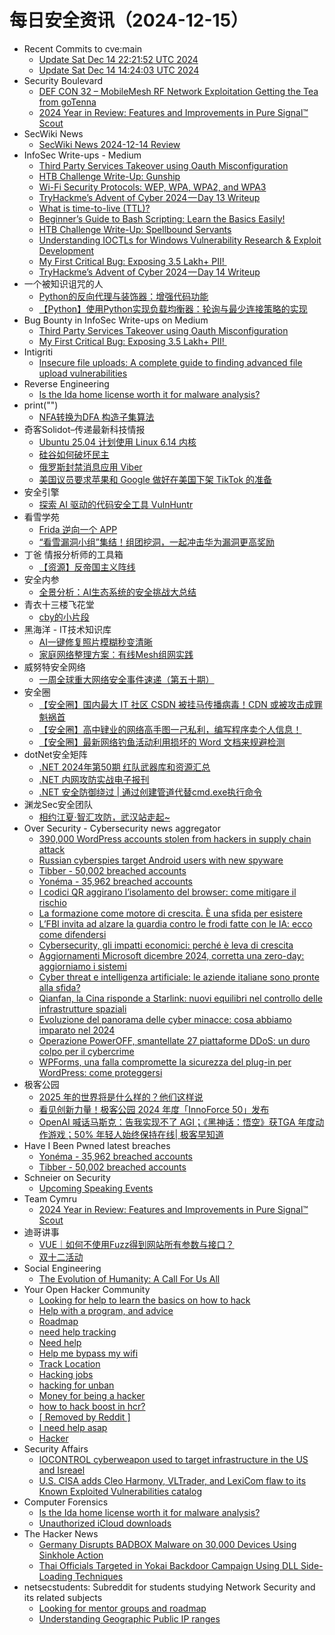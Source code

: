 # 每日安全资讯（2024-12-15）

- Recent Commits to cve:main
  - [Update Sat Dec 14 22:21:52 UTC 2024](https://github.com/trickest/cve/commit/b887aaee974f8e26bb65b617fff75b1fff82a3c5)
  - [Update Sat Dec 14 14:24:03 UTC 2024](https://github.com/trickest/cve/commit/76e4f6883d51d476e5e93b3299b723a7b592b15a)
- Security Boulevard
  - [DEF CON 32 –  MobileMesh RF Network Exploitation Getting the Tea from goTenna](https://securityboulevard.com/2024/12/def-con-32-mobilemesh-rf-network-exploitation-getting-the-tea-from-gotenna/)
  - [2024 Year in Review: Features and Improvements in Pure Signal™ Scout](https://securityboulevard.com/2024/12/2024-year-in-review-features-and-improvements-in-pure-signal-scout/)
- SecWiki News
  - [SecWiki News 2024-12-14 Review](http://www.sec-wiki.com/?2024-12-14)
- InfoSec Write-ups - Medium
  - [Third Party Services Takeover using Oauth Misconfiguration](https://infosecwriteups.com/third-party-services-takeover-using-oauth-misconfiguration-8888a0c1ad86?source=rss----7b722bfd1b8d---4)
  - [HTB Challenge Write-Up: Gunship](https://infosecwriteups.com/htb-challenge-write-up-gunship-e0f8760b6a58?source=rss----7b722bfd1b8d---4)
  - [Wi-Fi Security Protocols: WEP, WPA, WPA2, and WPA3](https://infosecwriteups.com/wi-fi-security-protocols-wep-wpa-wpa2-and-wpa3-ecc959f34af4?source=rss----7b722bfd1b8d---4)
  - [TryHackme’s Advent of Cyber 2024 — Day 13 Writeup](https://infosecwriteups.com/tryhackmes-advent-of-cyber-2024-day-13-writeup-0bbf946757d7?source=rss----7b722bfd1b8d---4)
  - [What is time-to-live (TTL)?](https://infosecwriteups.com/what-is-time-to-live-ttl-d9617cb7ae58?source=rss----7b722bfd1b8d---4)
  - [Beginner’s Guide to Bash Scripting: Learn the Basics Easily!](https://infosecwriteups.com/beginners-guide-to-bash-scripting-learn-the-basics-easily-3cee7b596a2a?source=rss----7b722bfd1b8d---4)
  - [HTB Challenge Write-Up: Spellbound Servants](https://infosecwriteups.com/htb-challenge-write-up-spellbound-servants-27f12d0e3df5?source=rss----7b722bfd1b8d---4)
  - [Understanding IOCTLs for Windows Vulnerability Research & Exploit Development](https://infosecwriteups.com/understanding-ioctls-for-windows-vulnerability-research-exploit-development-c49229b38d8d?source=rss----7b722bfd1b8d---4)
  - [My First Critical Bug: Exposing 3.5 Lakh+ PII! ️](https://infosecwriteups.com/my-first-critical-bug-exposing-3-5-lakh-pii-%EF%B8%8F-fbad616ddbea?source=rss----7b722bfd1b8d---4)
  - [TryHackme’s Advent of Cyber 2024 — Day 14 Writeup](https://infosecwriteups.com/tryhackmes-advent-of-cyber-2024-day-14-writeup-a75997f03a16?source=rss----7b722bfd1b8d---4)
- 一个被知识诅咒的人
  - [Python的反向代理与装饰器：增强代码功能](https://blog.csdn.net/nokiaguy/article/details/144470228)
  - [【Python】使用Python实现负载均衡器：轮询与最少连接策略的实现](https://blog.csdn.net/nokiaguy/article/details/144470213)
- Bug Bounty in InfoSec Write-ups on Medium
  - [Third Party Services Takeover using Oauth Misconfiguration](https://infosecwriteups.com/third-party-services-takeover-using-oauth-misconfiguration-8888a0c1ad86?source=rss----7b722bfd1b8d--bug_bounty)
  - [My First Critical Bug: Exposing 3.5 Lakh+ PII! ️](https://infosecwriteups.com/my-first-critical-bug-exposing-3-5-lakh-pii-%EF%B8%8F-fbad616ddbea?source=rss----7b722bfd1b8d--bug_bounty)
- Intigriti
  - [Insecure file uploads: A complete guide to finding advanced file upload vulnerabilities](https://blog.intigriti.com/hacking-tools/insecure-file-uploads-a-complete-guide-to-finding-advanced-file-upload-vulnerabilities)
- Reverse Engineering
  - [Is the Ida home license worth it for malware analysis?](https://www.reddit.com/r/ReverseEngineering/comments/1hebo4y/is_the_ida_home_license_worth_it_for_malware/)
- print("")
  - [NFA转换为DFA 构造子集算法](https://www.o2oxy.cn/4285.html)
- 奇客Solidot–传递最新科技情报
  - [Ubuntu 25.04 计划使用 Linux 6.14 内核](https://www.solidot.org/story?sid=80052)
  - [硅谷如何破坏民主](https://www.solidot.org/story?sid=80051)
  - [俄罗斯封禁消息应用 Viber](https://www.solidot.org/story?sid=80050)
  - [美国议员要求苹果和 Google 做好在美国下架 TikTok 的准备](https://www.solidot.org/story?sid=80048)
- 安全引擎
  - [探索 AI 驱动的代码安全工具 VulnHuntr](https://mp.weixin.qq.com/s?__biz=MzAxNTg0ODU4OQ==&mid=2650358583&idx=1&sn=825ce4fe98145a5b6744dd6a1e3a86b5&chksm=83f026d5b487afc3e724f8feb6fb79e4bcf5ed1bd4919d4d96f55c9ee46cf1db7761251d085d&scene=58&subscene=0#rd)
- 看雪学苑
  - [Frida 逆向一个 APP](https://mp.weixin.qq.com/s?__biz=MjM5NTc2MDYxMw==&mid=2458586874&idx=1&sn=3bdc2f37290cd64b6fe65a45db267db7&chksm=b18c3e7086fbb76650050dc25930565ba870f58de685add83cd8dc9a04310233026c85bd1234&scene=58&subscene=0#rd)
  - [“看雪漏洞小组”集结！组团挖洞，一起冲击华为漏洞更高奖励](https://mp.weixin.qq.com/s?__biz=MjM5NTc2MDYxMw==&mid=2458586874&idx=2&sn=def87ccd0e65d4f49f3448c619afac16&chksm=b18c3e7086fbb766a3c750cc6cec9f42d84bc0e3dc4ca25925934c1bfd0e2c80daaf2a5068f2&scene=58&subscene=0#rd)
- 丁爸 情报分析师的工具箱
  - [【资源】反帝国主义阵线](https://mp.weixin.qq.com/s?__biz=MzI2MTE0NTE3Mw==&mid=2651148162&idx=1&sn=a9d4da7db0927ad4710195d244892e21&chksm=f1af38b8c6d8b1aef98299323194f9c303b0e9ebf8c1b11db87a11d2cd958f91345ec18ea114&scene=58&subscene=0#rd)
- 安全内参
  - [全景分析：AI生态系统的安全挑战大总结](https://mp.weixin.qq.com/s?__biz=MzI4NDY2MDMwMw==&mid=2247513278&idx=1&sn=4e162c3b65d38f11b11e5e80dd363434&chksm=ebfaf39edc8d7a882d2caeb4fb31f63175221edc003c5bbcc40a85be836e2db9852bed265866&scene=58&subscene=0#rd)
- 青衣十三楼飞花堂
  - [cby的小片段](https://mp.weixin.qq.com/s?__biz=MzUzMjQyMDE3Ng==&mid=2247487804&idx=1&sn=1e7db3cdd07690d7db0641c313adff39&chksm=fab2d203cdc55b1549649274943c23262ace5a641975f8cad3beca662cba596c512e1581db07&scene=58&subscene=0#rd)
- 黑海洋 - IT技术知识库
  - [AI一键修复照片模糊秒变清晰](https://www.upx8.com/4559)
  - [家庭网络整理方案：有线Mesh组网实践](https://www.upx8.com/4558)
- 威努特安全网络
  - [一周全球重大网络安全事件速递（第五十期）](https://mp.weixin.qq.com/s?__biz=MzAwNTgyODU3NQ==&mid=2651129699&idx=1&sn=1f3703727c14abc5249ea33c0bc4323d&chksm=80e71dd3b79094c54abdcc26463f0834f95f67bb0d3b095fcbf5f6f73f399e2c9c04956baee0&scene=58&subscene=0#rd)
- 安全圈
  - [【安全圈】国内最大 IT 社区 CSDN 被挂马传播病毒！CDN 或被攻击成罪魁祸首](https://mp.weixin.qq.com/s?__biz=MzIzMzE4NDU1OQ==&mid=2652066606&idx=1&sn=308e9637fcb9741e87940b691f20e9aa&chksm=f36e7f6ec419f67869f058fec450d74d5faa3fd27ab9ef578067b75537430136e0ddb9d1b64c&scene=58&subscene=0#rd)
  - [【安全圈】高中肄业的网络高手图一己私利，编写程序卖个人信息！](https://mp.weixin.qq.com/s?__biz=MzIzMzE4NDU1OQ==&mid=2652066606&idx=2&sn=0b819bf38f3cc2d19225010f632def89&chksm=f36e7f6ec419f67898dedbb478a3cf9eced3b894e53258f4a8a8eac3d7ac6f8695797ff211c5&scene=58&subscene=0#rd)
  - [【安全圈】最新网络钓鱼活动利用损坏的 Word 文档来规避检测](https://mp.weixin.qq.com/s?__biz=MzIzMzE4NDU1OQ==&mid=2652066606&idx=3&sn=d6db5800165d61a841b21b917d975bde&chksm=f36e7f6ec419f6787f017edfcbed384c8dad810704e071c9c8471adc69f4aa635df0e747e56c&scene=58&subscene=0#rd)
- dotNet安全矩阵
  - [.NET 2024年第50期 红队武器库和资源汇总](https://mp.weixin.qq.com/s?__biz=MzUyOTc3NTQ5MA==&mid=2247497498&idx=1&sn=13dcc0b2e42c19d896082d8eb4539fe9&chksm=fa5959f7cd2ed0e1f1603b31cb50142e13d645fe3720f06b1cadb10908d6710e937bb16ce93c&scene=58&subscene=0#rd)
  - [.NET 内网攻防实战电子报刊](https://mp.weixin.qq.com/s?__biz=MzUyOTc3NTQ5MA==&mid=2247497498&idx=2&sn=00900a0c29c85b41fe6a586d7e5c3571&chksm=fa5959f7cd2ed0e12f7b79efaf8ab12bbd2dabcc3489f7d77bac0f49542fb7acd9113e439c68&scene=58&subscene=0#rd)
  - [.NET 安全防御绕过 | 通过创建管道代替cmd.exe执行命令](https://mp.weixin.qq.com/s?__biz=MzUyOTc3NTQ5MA==&mid=2247497498&idx=3&sn=92242fe91028417caf6bcec8a88d9b3e&chksm=fa5959f7cd2ed0e17f1db4869eb84d0c25c46e3744f76361bdc717afd1310143d91183e2f3b4&scene=58&subscene=0#rd)
- 渊龙Sec安全团队
  - [相约江夏·智汇攻防，武汉站走起~](https://mp.weixin.qq.com/s?__biz=Mzg4NTY0MDg1Mg==&mid=2247485612&idx=1&sn=c6a717a5a10be174080837f90b14295e&chksm=cfa49357f8d31a4186ff54a1f255ab28b3b455a5137517c3691240e6eb51b984425d8ad071c2&scene=58&subscene=0#rd)
- Over Security - Cybersecurity news aggregator
  - [390,000 WordPress accounts stolen from hackers in supply chain attack](https://www.bleepingcomputer.com/news/security/390-000-wordpress-accounts-stolen-from-hackers-in-supply-chain-attack/)
  - [Russian cyberspies target Android users with new spyware](https://www.bleepingcomputer.com/news/security/russian-cyberspies-target-android-users-with-new-spyware/)
  - [Tibber - 50,002 breached accounts](https://haveibeenpwned.com/PwnedWebsites#Tibber)
  - [Yonéma - 35,962 breached accounts](https://haveibeenpwned.com/PwnedWebsites#Yonema)
  - [I codici QR aggirano l’isolamento del browser: come mitigare il rischio](https://www.cybersecurity360.it/news/i-codici-qr-aggirano-lisolamento-del-browser-come-mitigare-il-rischio/)
  - [La formazione come motore di crescita. È una sfida per esistere](https://www.cybersecurity360.it/outlook/la-formazione-come-motore-di-crescita-e-una-sfida-per-esistere/)
  - [L’FBI invita ad alzare la guardia contro le frodi fatte con le IA: ecco come difendersi](https://www.cybersecurity360.it/news/fbi-frodi-ia/)
  - [Cybersecurity, gli impatti economici: perché è leva di crescita](https://www.cybersecurity360.it/cultura-cyber/cybersecurity-gli-impatti-economici-perche-e-leva-di-crescita/)
  - [Aggiornamenti Microsoft dicembre 2024, corretta una zero-day: aggiorniamo i sistemi](https://www.cybersecurity360.it/news/aggiornamenti-microsoft-dicembre-2024-corretta-una-zero-day-aggiorniamo-i-sistemi/)
  - [Cyber threat e intelligenza artificiale: le aziende italiane sono pronte alla sfida?](https://www.cybersecurity360.it/soluzioni-aziendali/cyber-threat-e-intelligenza-artificiale-le-aziende-italiane-sono-pronte-alla-sfida/)
  - [Qianfan, la Cina risponde a Starlink: nuovi equilibri nel controllo delle infrastrutture spaziali](https://www.cybersecurity360.it/nuove-minacce/qianfan-la-cina-risponde-a-starlink-nuovi-equilibri-nel-controllo-delle-infrastrutture-spaziali/)
  - [Evoluzione del panorama delle cyber minacce: cosa abbiamo imparato nel 2024](https://www.cybersecurity360.it/soluzioni-aziendali/evoluzione-del-panorama-delle-cyber-minacce-cosa-abbiamo-imparato-nel-2024/)
  - [Operazione PowerOFF, smantellate 27 piattaforme DDoS: un duro colpo per il cybercrime](https://www.cybersecurity360.it/news/operazione-poweroff-smantellate-27-piattaforme-ddos-un-duro-colpo-per-il-cybercrime/)
  - [WPForms, una falla compromette la sicurezza del plug-in per WordPress: come proteggersi](https://www.cybersecurity360.it/news/wpforms-una-falla-compromette-la-sicurezza-del-plug-in-per-wordpress-come-proteggersi/)
- 极客公园
  - [2025 年的世界将是什么样的？他们这样说](https://mp.weixin.qq.com/s?__biz=MTMwNDMwODQ0MQ==&mid=2653069423&idx=1&sn=ff53c3108ac9f4209c83a185d9c25bad&chksm=7e57ddd9492054cf29f2799e187ec4d4c77104240fc73e14666d78df4424dcdb00655ab27d0c&scene=58&subscene=0#rd)
  - [看见创新力量！极客公园 2024 年度「InnoForce 50」发布](https://mp.weixin.qq.com/s?__biz=MTMwNDMwODQ0MQ==&mid=2653069382&idx=1&sn=dc216dec7a27133253dec39e9f725188&chksm=7e57ddf0492054e651e2d5da482f15d83be9df05fa44b26a4e380e2aa8b1c24105a1096d917a&scene=58&subscene=0#rd)
  - [OpenAI 喊话马斯克：告我实现不了 AGI；《黑神话：悟空》获TGA 年度动作游戏；50% 年轻人始终保持在线| 极客早知道](https://mp.weixin.qq.com/s?__biz=MTMwNDMwODQ0MQ==&mid=2653069381&idx=1&sn=2705754ee894bd521027d7c3205ed386&chksm=7e57ddf3492054e53334eef692af02cbfa3e7df4aec1867ecf94fcb60d91d15ffe56981945b1&scene=58&subscene=0#rd)
- Have I Been Pwned latest breaches
  - [Yonéma - 35,962 breached accounts](https://haveibeenpwned.com/PwnedWebsites#Yonema)
  - [Tibber - 50,002 breached accounts](https://haveibeenpwned.com/PwnedWebsites#Tibber)
- Schneier on Security
  - [Upcoming Speaking Events](https://www.schneier.com/blog/archives/2024/12/upcoming-speaking-events-2.html)
- Team Cymru
  - [2024 Year in Review: Features and Improvements in Pure Signal™ Scout](https://www.team-cymru.com/post/2024-year-in-review-features-and-improvements-in-pure-signal-scout)
- 迪哥讲事
  - [VUE｜如何不使用Fuzz得到网站所有参数与接口？](https://mp.weixin.qq.com/s?__biz=MzIzMTIzNTM0MA==&mid=2247496602&idx=1&sn=b23208b7113632dbea687ab88a6e3ef9&chksm=e8a5f9f9dfd270eff0f807aa5450f12ad14a02ffe1a7a0107ac5a8da3d9872c511ed1e16434f&scene=58&subscene=0#rd)
  - [双十二活动](https://mp.weixin.qq.com/s?__biz=MzIzMTIzNTM0MA==&mid=2247496602&idx=2&sn=e2965fcc4e770300709b04092e6aaaf7&chksm=e8a5f9f9dfd270efa55beada80c1f68aaa5e603130c9580e7069b04fdd084eb5d3d4421a63eb&scene=58&subscene=0#rd)
- Social Engineering
  - [The Evolution of Humanity: A Call For Us All](https://www.reddit.com/r/SocialEngineering/comments/1he0qxz/the_evolution_of_humanity_a_call_for_us_all/)
- Your Open Hacker Community
  - [Looking for help to learn the basics on how to hack](https://www.reddit.com/r/HowToHack/comments/1hedcux/looking_for_help_to_learn_the_basics_on_how_to/)
  - [Help with a program, and advice](https://www.reddit.com/r/HowToHack/comments/1he66c2/help_with_a_program_and_advice/)
  - [Roadmap](https://www.reddit.com/r/HowToHack/comments/1he5hd4/roadmap/)
  - [need help tracking](https://www.reddit.com/r/HowToHack/comments/1he32ep/need_help_tracking/)
  - [Need help](https://www.reddit.com/r/HowToHack/comments/1he8jjz/need_help/)
  - [Help me bypass my wifi](https://www.reddit.com/r/HowToHack/comments/1hee8id/help_me_bypass_my_wifi/)
  - [Track Location](https://www.reddit.com/r/HowToHack/comments/1he4a2n/track_location/)
  - [Hacking jobs](https://www.reddit.com/r/HowToHack/comments/1he9dwa/hacking_jobs/)
  - [hacking for unban](https://www.reddit.com/r/HowToHack/comments/1he7zzh/hacking_for_unban/)
  - [Money for being a hacker](https://www.reddit.com/r/HowToHack/comments/1he16ay/money_for_being_a_hacker/)
  - [how to hack boost in hcr?](https://www.reddit.com/r/HowToHack/comments/1hdzq4b/how_to_hack_boost_in_hcr/)
  - [[ Removed by Reddit ]](https://www.reddit.com/r/HowToHack/comments/1he0lf7/removed_by_reddit/)
  - [I need help asap](https://www.reddit.com/r/HowToHack/comments/1hdt8bq/i_need_help_asap/)
  - [Hacker](https://www.reddit.com/r/HowToHack/comments/1hdrt37/hacker/)
- Security Affairs
  - [IOCONTROL cyberweapon used to target infrastructure in the US and Isreael](https://securityaffairs.com/171980/malware/iocontrol-cyberweapon-targets-us-isreael.html)
  - [U.S. CISA adds Cleo Harmony, VLTrader, and LexiCom flaw to its Known Exploited Vulnerabilities catalog](https://securityaffairs.com/171973/security/u-s-cisa-adds-cleo-harmony-vltrader-and-lexicom-flaw-to-its-known-exploited-vulnerabilities-catalog.html)
- Computer Forensics
  - [Is the Ida home license worth it for malware analysis?](https://www.reddit.com/r/computerforensics/comments/1hebpam/is_the_ida_home_license_worth_it_for_malware/)
  - [Unauthorized iCloud downloads](https://www.reddit.com/r/computerforensics/comments/1hduq3q/unauthorized_icloud_downloads/)
- The Hacker News
  - [Germany Disrupts BADBOX Malware on 30,000 Devices Using Sinkhole Action](https://thehackernews.com/2024/12/germany-disrupts-badbox-malware-on.html)
  - [Thai Officials Targeted in Yokai Backdoor Campaign Using DLL Side-Loading Techniques](https://thehackernews.com/2024/12/thai-officials-targeted-in-yokai.html)
- netsecstudents: Subreddit for students studying Network Security and its related subjects
  - [Looking for mentor groups and roadmap](https://www.reddit.com/r/netsecstudents/comments/1hdxpee/looking_for_mentor_groups_and_roadmap/)
  - [Understanding Geographic Public IP ranges](https://www.reddit.com/r/netsecstudents/comments/1hdv521/understanding_geographic_public_ip_ranges/)
